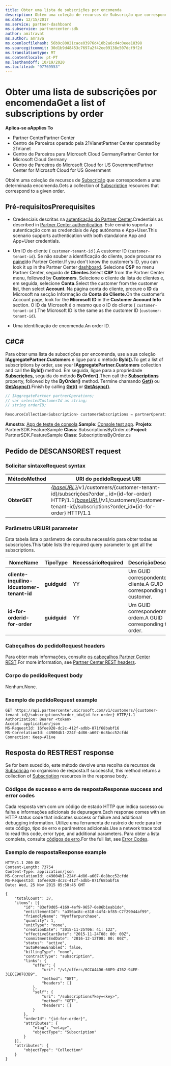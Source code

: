 ```yaml
---
title: Obter uma lista de subscrições por encomenda
description: Obtém uma coleção de recursos de Subscrição que correspondem a uma determinada encomenda.
ms.date: 12/15/2017
ms.service: partner-dashboard
ms.subservice: partnercenter-sdk
author: amitravat
ms.author: amrava
ms.openlocfilehash: 56b9c80021cace03976d410b2a6cd4c0eee18398
ms.sourcegitcommit: 30d1b9d48453c7697a2f42ee09138e507dcf9f2d
ms.translationtype: MT
ms.contentlocale: pt-PT
ms.lasthandoff: 10/19/2020
ms.locfileid: "97769553"
---
```

# <a name="get-a-list-of-subscriptions-by-order"></a><span data-ttu-id="cbf73-103">Obter uma lista de subscrições por encomenda</span><span class="sxs-lookup"><span data-stu-id="cbf73-103">Get a list of subscriptions by order</span></span>

<span data-ttu-id="cbf73-104">**Aplica-se a**</span><span class="sxs-lookup"><span data-stu-id="cbf73-104">**Applies To**</span></span>

- <span data-ttu-id="cbf73-105">Partner Center</span><span class="sxs-lookup"><span data-stu-id="cbf73-105">Partner Center</span></span>
- <span data-ttu-id="cbf73-106">Centro de Parceiros operado pela 21Vianet</span><span class="sxs-lookup"><span data-stu-id="cbf73-106">Partner Center operated by 21Vianet</span></span>
- <span data-ttu-id="cbf73-107">Centro de Parceiros para Microsoft Cloud Germany</span><span class="sxs-lookup"><span data-stu-id="cbf73-107">Partner Center for Microsoft Cloud Germany</span></span>
- <span data-ttu-id="cbf73-108">Centro de Parceiros do Microsoft Cloud for US Government</span><span class="sxs-lookup"><span data-stu-id="cbf73-108">Partner Center for Microsoft Cloud for US Government</span></span>

<span data-ttu-id="cbf73-109">Obtém uma coleção de recursos de [Subscrição](subscription-resources.md) que correspondem a uma determinada encomenda.</span><span class="sxs-lookup"><span data-stu-id="cbf73-109">Gets a collection of [Subscription](subscription-resources.md) resources that correspond to a given order.</span></span>

## <a name="prerequisites"></a><span data-ttu-id="cbf73-110">Pré-requisitos</span><span class="sxs-lookup"><span data-stu-id="cbf73-110">Prerequisites</span></span>

- <span data-ttu-id="cbf73-111">Credenciais descritas na [autenticação do Partner Center](partner-center-authentication.md).</span><span class="sxs-lookup"><span data-stu-id="cbf73-111">Credentials as described in [Partner Center authentication](partner-center-authentication.md).</span></span> <span data-ttu-id="cbf73-112">Este cenário suporta a autenticação com as credenciais de App autónoma e App+User.</span><span class="sxs-lookup"><span data-stu-id="cbf73-112">This scenario supports authentication with both standalone App and App+User credentials.</span></span>

- <span data-ttu-id="cbf73-113">Um ID do cliente ( `customer-tenant-id` ).</span><span class="sxs-lookup"><span data-stu-id="cbf73-113">A customer ID (`customer-tenant-id`).</span></span> <span data-ttu-id="cbf73-114">Se não souber a identificação do cliente, pode procurar no [painel](https://partner.microsoft.com/dashboard)do Partner Center.</span><span class="sxs-lookup"><span data-stu-id="cbf73-114">If you don't know the customer's ID, you can look it up in the Partner Center [dashboard](https://partner.microsoft.com/dashboard).</span></span> <span data-ttu-id="cbf73-115">Selecione **CSP** no menu Partner Center, seguido de **Clientes**.</span><span class="sxs-lookup"><span data-stu-id="cbf73-115">Select **CSP** from the Partner Center menu, followed by **Customers**.</span></span> <span data-ttu-id="cbf73-116">Selecione o cliente da lista de clientes e, em seguida, selecione **Conta.**</span><span class="sxs-lookup"><span data-stu-id="cbf73-116">Select the customer from the customer list, then select **Account**.</span></span> <span data-ttu-id="cbf73-117">Na página conta do cliente, procure o **ID** da Microsoft na secção Informação da **Conta do Cliente.**</span><span class="sxs-lookup"><span data-stu-id="cbf73-117">On the customer’s Account page, look for the **Microsoft ID** in the **Customer Account Info** section.</span></span> <span data-ttu-id="cbf73-118">O ID da Microsoft é o mesmo que o ID do cliente ( `customer-tenant-id` ).</span><span class="sxs-lookup"><span data-stu-id="cbf73-118">The Microsoft ID is the same as the customer ID  (`customer-tenant-id`).</span></span>

- <span data-ttu-id="cbf73-119">Uma identificação de encomenda.</span><span class="sxs-lookup"><span data-stu-id="cbf73-119">An order ID.</span></span>

## <a name="c"></a><span data-ttu-id="cbf73-120">C\#</span><span class="sxs-lookup"><span data-stu-id="cbf73-120">C\#</span></span>

<span data-ttu-id="cbf73-121">Para obter uma lista de subscrições por encomenda, use a sua coleção **IAggregatePartner.Customers** e ligue para o método **ById().**</span><span class="sxs-lookup"><span data-stu-id="cbf73-121">To get a list of subscriptions by order, use your **IAggregatePartner.Customers** collection and call the **ById()** method.</span></span> <span data-ttu-id="cbf73-122">Em seguida, ligue para a propriedade [**Subscrições,**](/dotnet/api/microsoft.store.partnercenter.customers.icustomer.subscriptions) seguida do método **ByOrder().**</span><span class="sxs-lookup"><span data-stu-id="cbf73-122">Then call the [**Subscriptions**](/dotnet/api/microsoft.store.partnercenter.customers.icustomer.subscriptions) property, followed by the **ByOrder()** method.</span></span> <span data-ttu-id="cbf73-123">Termine chamando [**Get()**](/dotnet/api/microsoft.store.partnercenter.genericoperations.ientireentitycollectionretrievaloperations-2.get) ou [**GetAsync()**](/dotnet/api/microsoft.store.partnercenter.genericoperations.ientireentitycollectionretrievaloperations-2.getasync).</span><span class="sxs-lookup"><span data-stu-id="cbf73-123">Finish by calling [**Get()**](/dotnet/api/microsoft.store.partnercenter.genericoperations.ientireentitycollectionretrievaloperations-2.get) or [**GetAsync()**](/dotnet/api/microsoft.store.partnercenter.genericoperations.ientireentitycollectionretrievaloperations-2.getasync).</span></span>

``` csharp
// IAggregatePartner partnerOperations;
// var selectedCustomerId as string;
// string orderID;

ResourceCollection<Subscription> customerSubscriptions = partnerOperations.Customers.ById(selectedCustomerId).Subscriptions.ByOrder(orderID).Get();
```

<span data-ttu-id="cbf73-124">**Amostra**: [App de teste de consola](console-test-app.md).</span><span class="sxs-lookup"><span data-stu-id="cbf73-124">**Sample**: [Console test app](console-test-app.md).</span></span> <span data-ttu-id="cbf73-125">**Projeto**: PartnerSDK.FeatureSample **Class**: SubscriptionsByOrder.cs</span><span class="sxs-lookup"><span data-stu-id="cbf73-125">**Project**: PartnerSDK.FeatureSample **Class**: SubscriptionsByOrder.cs</span></span>

## <a name="rest-request"></a><span data-ttu-id="cbf73-126">Pedido de DESCANSO</span><span class="sxs-lookup"><span data-stu-id="cbf73-126">REST request</span></span>

### <a name="request-syntax"></a><span data-ttu-id="cbf73-127">Solicitar sintaxe</span><span class="sxs-lookup"><span data-stu-id="cbf73-127">Request syntax</span></span>

| <span data-ttu-id="cbf73-128">Método</span><span class="sxs-lookup"><span data-stu-id="cbf73-128">Method</span></span>  | <span data-ttu-id="cbf73-129">URI do pedido</span><span class="sxs-lookup"><span data-stu-id="cbf73-129">Request URI</span></span>                                                                                                                   |
|---------|-------------------------------------------------------------------------------------------------------------------------------|
| <span data-ttu-id="cbf73-130">**Obter**</span><span class="sxs-lookup"><span data-stu-id="cbf73-130">**GET**</span></span> | <span data-ttu-id="cbf73-131">[*{baseURL}*](partner-center-rest-urls.md)/v1/customers/{customer-tenant-id}/subscrições?order \_ id={id-for-order} HTTP/1.1</span><span class="sxs-lookup"><span data-stu-id="cbf73-131">[*{baseURL}*](partner-center-rest-urls.md)/v1/customers/{customer-tenant-id}/subscriptions?order\_id={id-for-order} HTTP/1.1</span></span> |

### <a name="uri-parameter"></a><span data-ttu-id="cbf73-132">Parâmetro URI</span><span class="sxs-lookup"><span data-stu-id="cbf73-132">URI parameter</span></span>

<span data-ttu-id="cbf73-133">Esta tabela lista o parâmetro de consulta necessário para obter todas as subscrições.</span><span class="sxs-lookup"><span data-stu-id="cbf73-133">This table lists the required query parameter to get all the subscriptions.</span></span>

| <span data-ttu-id="cbf73-134">Nome</span><span class="sxs-lookup"><span data-stu-id="cbf73-134">Name</span></span>                   | <span data-ttu-id="cbf73-135">Tipo</span><span class="sxs-lookup"><span data-stu-id="cbf73-135">Type</span></span>     | <span data-ttu-id="cbf73-136">Necessário</span><span class="sxs-lookup"><span data-stu-id="cbf73-136">Required</span></span> | <span data-ttu-id="cbf73-137">Descrição</span><span class="sxs-lookup"><span data-stu-id="cbf73-137">Description</span></span>                           |
|------------------------|----------|----------|---------------------------------------|
| <span data-ttu-id="cbf73-138">**cliente-inquilino-id**</span><span class="sxs-lookup"><span data-stu-id="cbf73-138">**customer-tenant-id**</span></span> | <span data-ttu-id="cbf73-139">**guid**</span><span class="sxs-lookup"><span data-stu-id="cbf73-139">**guid**</span></span> | <span data-ttu-id="cbf73-140">Y</span><span class="sxs-lookup"><span data-stu-id="cbf73-140">Y</span></span>        | <span data-ttu-id="cbf73-141">Um GUID correspondente ao cliente.</span><span class="sxs-lookup"><span data-stu-id="cbf73-141">A GUID corresponding to the customer.</span></span> |
| <span data-ttu-id="cbf73-142">**id-for-order**</span><span class="sxs-lookup"><span data-stu-id="cbf73-142">**id-for-order**</span></span>       | <span data-ttu-id="cbf73-143">**guid**</span><span class="sxs-lookup"><span data-stu-id="cbf73-143">**guid**</span></span> | <span data-ttu-id="cbf73-144">Y</span><span class="sxs-lookup"><span data-stu-id="cbf73-144">Y</span></span>        | <span data-ttu-id="cbf73-145">Um GUID correspondente à ordem.</span><span class="sxs-lookup"><span data-stu-id="cbf73-145">A GUID corresponding to the order.</span></span>    |

### <a name="request-headers"></a><span data-ttu-id="cbf73-146">Cabeçalhos do pedido</span><span class="sxs-lookup"><span data-stu-id="cbf73-146">Request headers</span></span>

<span data-ttu-id="cbf73-147">Para obter mais informações, consulte [os cabeçalhos Partner Center REST](headers.md).</span><span class="sxs-lookup"><span data-stu-id="cbf73-147">For more information, see [Partner Center REST headers](headers.md).</span></span>

### <a name="request-body"></a><span data-ttu-id="cbf73-148">Corpo do pedido</span><span class="sxs-lookup"><span data-stu-id="cbf73-148">Request body</span></span>

<span data-ttu-id="cbf73-149">Nenhum.</span><span class="sxs-lookup"><span data-stu-id="cbf73-149">None.</span></span>

### <a name="request-example"></a><span data-ttu-id="cbf73-150">Exemplo de pedido</span><span class="sxs-lookup"><span data-stu-id="cbf73-150">Request example</span></span>

```http
GET https://api.partnercenter.microsoft.com/v1/customers/{customer-tenant-id}/subscriptions?order_id={id-for-order} HTTP/1.1
Authorization: Bearer <token>
Accept: application/json
MS-RequestId: 16fee928-dc2c-412f-adbb-871f68babf16
MS-CorrelationId: c49004b1-224f-4d86-a607-6c8bcc52cfdd
Connection: Keep-Alive
```

## <a name="rest-response"></a><span data-ttu-id="cbf73-151">Resposta do REST</span><span class="sxs-lookup"><span data-stu-id="cbf73-151">REST response</span></span>

<span data-ttu-id="cbf73-152">Se for bem sucedido, este método devolve uma recolha de recursos de [Subscrição](subscription-resources.md) no organismo de resposta.</span><span class="sxs-lookup"><span data-stu-id="cbf73-152">If successful, this method returns a collection of [Subscription](subscription-resources.md) resources in the response body.</span></span>

### <a name="response-success-and-error-codes"></a><span data-ttu-id="cbf73-153">Códigos de sucesso e erro de resposta</span><span class="sxs-lookup"><span data-stu-id="cbf73-153">Response success and error codes</span></span>

<span data-ttu-id="cbf73-154">Cada resposta vem com um código de estado HTTP que indica sucesso ou falha e informações adicionais de depuragem.</span><span class="sxs-lookup"><span data-stu-id="cbf73-154">Each response comes with an HTTP status code that indicates success or failure and additional debugging information.</span></span> <span data-ttu-id="cbf73-155">Utilize uma ferramenta de rastreio de rede para ler este código, tipo de erro e parâmetros adicionais.</span><span class="sxs-lookup"><span data-stu-id="cbf73-155">Use a network trace tool to read this code, error type, and additional parameters.</span></span> <span data-ttu-id="cbf73-156">Para obter a lista completa, consulte [códigos de erro](error-codes.md).</span><span class="sxs-lookup"><span data-stu-id="cbf73-156">For the full list, see [Error Codes](error-codes.md).</span></span>

### <a name="response-example"></a><span data-ttu-id="cbf73-157">Exemplo de resposta</span><span class="sxs-lookup"><span data-stu-id="cbf73-157">Response example</span></span>

```http
HTTP/1.1 200 OK
Content-Length: 73754
Content-Type: application/json
MS-CorrelationId: c49004b1-224f-4d86-a607-6c8bcc52cfdd
MS-RequestId: 16fee928-dc2c-412f-adbb-871f68babf16
Date: Wed, 25 Nov 2015 05:50:45 GMT

{
    "totalCount": 37,
    "items": [{
        "id": "83ef9d05-4169-4ef9-9657-0e86b1eab1de",
        "entitlementId": "a356ac8c-e310-44f4-bf85-C7f29044af99",
        "friendlyName": "Myofferpurchase",
        "quantity": 1,
        "unitType": "none",
        "creationDate": "2015-11-25T06: 41: 12Z",
        "effectiveStartDate": "2015-11-24T08: 00: 00Z",
        "commitmentEndDate": "2016-12-12T08: 00: 00Z",
        "status": "active",
        "autoRenewEnabled": false,
        "billingType": "none",
        "contractType": "subscription",
        "links": {
            "offer": {
                "uri": "/v1/offers/0CCA44D6-68E9-4762-94EE-31ECE98783B9",
                "method": "GET",
                "headers": []
            },
            "self": {
                "uri": "/subscriptions?key=<key>",
                "method": "GET",
                "headers": []
            }
        },
        "orderId": "{id-for-order}",
        "attributes": {
            "etag": "<etag>",
            "objectType": "Subscription"
        }
    }],
    "attributes": {
        "objectType": "Collection"
    }
}
```
